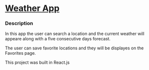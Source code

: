 # [Weather App](https://rivershertz.github.io/Nahar-Shertz-09-09-22/)


### Description
In this app the user can search a location and the current weather will appeare along with a five consecutive days forecast. 

The user can save favorite locations and they will be displayes on the Favorites page.

This project was built in React.js